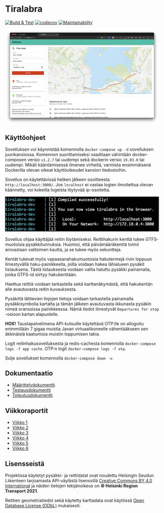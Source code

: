 # Tiralabra

[![Build & Test](https://github.com/FinThunderstorm/tiralabra/actions/workflows/main.yml/badge.svg)](https://github.com/FinThunderstorm/tiralabra/actions/workflows/main.yml) [![codecov](https://codecov.io/gh/FinThunderstorm/tiralabra/branch/master/graph/badge.svg?token=agzbQdgG0v)](https://codecov.io/gh/FinThunderstorm/tiralabra) [![Maintainability](https://api.codeclimate.com/v1/badges/ba0b31f0815473265922/maintainability)](https://codeclimate.com/github/FinThunderstorm/tiralabra/maintainability)

![UI](./docs/media/ui.png)

## Käyttöohjeet

Sovelluksen voi käynnistää komennolla `docker-compose up -d` sovelluksen juurikansiossa. Komennon suorittamiseksi vaaditaan vähintään docker-composen versio `v1.2.7` tai uudempi sekä dockerin versio `19.03.0` tai uudempi. Mikäli kääntämisessä ilmenee virheitä, varmista ensimmäisenä Dockerilla olevan oikeat käyttöoikeudet kansion tiedostoihin.

Sovellus on käytettävissä hetken jälkeen osoitteesta `http://localhost:3000/`. Jos `localhost` ei vastaa logien ilmoitettua olevan käännetty, voi kokeilla logeista löytyvää ip-osoitetta.

![ip](./docs/media/ip.png)

Sovellus ohjaa käyttäjää reitin löytämiseksi. Reittihakurin kenttä tukee GTFS-muotoisia pysäkkitunnuksia. Huomioi, että päivämääräkenttä toimii ainoastaan valitsimen kautta, ja se tukee myös sekuntteja.

Kentät tukevat myös vapaasanahakumuotoisia hakutermejä rivin loppuun ilmestyvällä haku-painikkeella, joilla voidaan hakea lähialueen pysäkit listauksena. Tästä listauksesta voidaan valita haluttu pysäkki painamalla, jonka GTFS-id siirtyy hakukenttään.

Haettua reittiä voidaan tarkastella sekä karttanäkymästä, että hakukentän alle avautuvasta reitin kuvauksesta.

Pysäkiltä lähtevien linjojen tietoja voidaan tarkastella painamalla pysäkkisymbolia kartalta ja tämän jälkeen avautuvasta ikkunasta pysäkin nimeä oranssissa painikkeessa. Nämä tiedot ilmestyvät `Departures for stop` -osioon kartan alapuolelle.

**HOX!** Taustapalvelimena API-kutsuille käytettävä OTP:lle on allogoitu enimmillään 7 gigaa muistia Javan virtuaalikoneelle vähentääkseen sen äkkinäisiä kaatumisia muistin loppumisen takia.

Logit reitinhakusovelluksesta ja redis-cachesta komennolla `docker-compose logs -f app cache`.
OTP:n logit `docker-compose logs -f otp`.

Sulje sovellukset komennolla `docker-compose down -v`.

## Dokumentaatio

-   [Määrittelydokumentti](./docs/maarittelydokumentti.md)
-   [Testausdokumentti](./docs/testausdokumentti.md)
-   [Toteutusdokumentti](./docs/toteutusdokumentti.md)

## Viikkoraportit

-   [Viikko 1](./docs/viikkoraportit/viikko1.md)
-   [Viikko 2](./docs/viikkoraportit/viikko2.md)
-   [Viikko 3](./docs/viikkoraportit/viikko3.md)
-   [Viikko 4](./docs/viikkoraportit/viikko4.md)
-   [Viikko 5](./docs/viikkoraportit/viikko5.md)
-   [Viikko 6](./docs/viikkoraportit/viikko6.md)

## Lisensseistä

Projektissa käytetyt pysäkki- ja reittidatat ovat noudettu Helsingin Seudun Liikenteen tarjoamasta API-väylästä lisenssillä [Creative Commons BY 4.0 International](https://creativecommons.org/licenses/by/4.0/) ja näiden tietojen tekijänoikeus on **© Helsinki Region Transport 2021**.

Reittien geometriatiedot sekä käytetty karttadata ovat käytössä [Open Database License (ODbL)](https://opendatacommons.org/licenses/odbl/index.html) mukaisesti.
